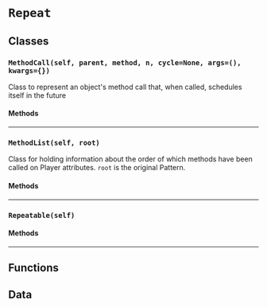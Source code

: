 # `Repeat`

## Classes

### `MethodCall(self, parent, method, n, cycle=None, args=(), kwargs={})`

Class to represent an object's method call that,
when called, schedules itself in the future 

#### Methods

---

### `MethodList(self, root)`

Class for holding information about the order of which methods have been
called on Player attributes. `root` is the original Pattern.

#### Methods

---

### `Repeatable(self)`



#### Methods

---

## Functions

## Data

